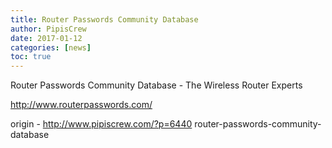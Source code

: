 ```yaml
---
title: Router Passwords Community Database
author: PipisCrew
date: 2017-01-12
categories: [news]
toc: true
---
```


Router Passwords Community Database - The Wireless Router Experts

http://www.routerpasswords.com/

origin - http://www.pipiscrew.com/?p=6440 router-passwords-community-database